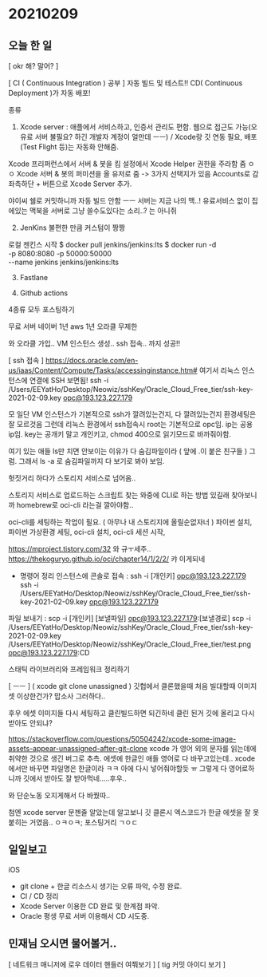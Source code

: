 # 20210209
## 오늘 한 일
[ okr 해? 말어? ]

[ CI ( Continuous Integration ) 공부 ]
자동 빌드 및 테스트!!
CD( Continuous Deployment )가 자동 배포!

종류
1. Xcode server : 애플에서 서비스하고, 인증서 관리도 편함. 웹으로 접근도 가능(오 유료 서버 불필요? 하긴 개발자 계정이 얼만데 ㅡㅡ) / Xcode랑 깃 연동 필요, 배포(Test Flight 등)는 자동화 안해줌.

Xcode 프리퍼런스에서 서버 & 봇을 킴
설정에서 Xcode Helper 권한을 주라함 줌 ㅇㅇ
Xcode 서버 & 봇의 퍼미션을 올 유저로 줌 -> 3가지 선택지가 있음
Accounts로 감
좌측하단 + 버튼으로 Xcode Server 추가.

야이씨 쉘로 커밋하니까 자동 빌드 안함 ㅡㅡ
서버는 지금 나의 맥..! 유료서비스 없이 집에있는 맥북을 서버로 그냥 쓸수도있다는 소리..? 는 아니쥐

2. JenKins
불편한 만큼 커스텀이 짱짱

로컬 젠킨스 시작
$ docker pull jenkins/jenkins:lts
$ docker run -d \
    -p 8080:8080 -p 50000:50000 \
    --name jenkins jenkins/jenkins:lts


3. Fastlane

4. Github actions

4종류 모두 포스팅하기


무료 서버
네이버 1년
aws 1년
오라클 무제한 


와 오라클 가입..
VM 인스턴스 생성..
ssh 접속.. 까지 성공!!

[ ssh 접속 ]
https://docs.oracle.com/en-us/iaas/Content/Compute/Tasks/accessinginstance.htm# 여기서 리눅스 인스턴스에 연결에 SSH 보면됨!
ssh -i /Users/EEYatHo/Desktop/Neowiz/sshKey/Oracle_Cloud_Free_tier/ssh-key-2021-02-09.key opc@193.123.227.179

모 일단 VM 인스턴스가 기본적으로 ssh가 깔려있는건지, 다 깔려있는건지 환경세팅은 잘 모르것음
그런데 리눅스 환경에서 ssh접속시 root는 기본적으로 opc임.
ip는 공용 ip임.
key는 공개키 말고 개인키고,
chmod 400으로 읽기모드로 바까줘야함.

여기 있는 애들 ls만 치면 안보이는 이유가 다 숨김파일이라 ( 앞에 .이 붙은 친구들 ) 그럼.
그래서 ls -a 로 숨김파일까지 다 보기로 봐야 보임.

헛짓거리 하다가
스토리지 서비스로 넘어옴..

스토리지 서비스로 업로드하는 스크립트 찾는 와중에
CLI로 하는 방법 있길래 찾아보니까 homebrew로 oci-cli 라는걸 깔아야함..

oci-cli를 세팅하는 작업이 필요. ( 아무나 내 스토리지에 올릴순없자너 )
파이썬 설치,
파이썬 가상환경 세팅,
oci-cli 설치,
oci-cli 세션 시작,

https://mproject.tistory.com/32 와 규ㅜ세주..
https://thekoguryo.github.io/oci/chapter14/1/2/2/ 캬 이게되네


- 명령어 정리
인스턴스에 콘솔로 접속 : 
ssh -i [개인키] opc@193.123.227.179
ssh -i /Users/EEYatHo/Desktop/Neowiz/sshKey/Oracle_Cloud_Free_tier/ssh-key-2021-02-09.key opc@193.123.227.179

파일 보내기 : 
scp -i [개인키] [보낼파일] opc@193.123.227.179:[보낼경로]
scp -i /Users/EEYatHo/Desktop/Neowiz/sshKey/Oracle_Cloud_Free_tier/ssh-key-2021-02-09.key /Users/EEYatHo/Desktop/Neowiz/sshKey/Oracle_Cloud_Free_tier/test.png opc@193.123.227.179:CD






스태틱 라이브러리와 프레임워크 정리하기


[ ㅡㅡ ]
( xcode git clone unassigned )
깃헙에서 클론했을때 처음 빌대할때 이미지셋 이상한건가?
맙소사 그러하다..

후우 에셋 이미지들 다시 세팅하고 클린빌드하면 되긴하네
클린 된거 깃에 올리고 다시 받아도 안되냐?

https://stackoverflow.com/questions/50504242/xcode-some-image-assets-appear-unassigned-after-git-clone
xcode 가 영어 외의 문자를 읽는데에 취약한 것으로 생긴 버그로 추측.
에셋에 한글인 애들 영어로 다 바꾸고있는데..
xcode에서만 바꾸면 파일명은 한글이라 ㅋㅋ 아에 다시 넣어줘야할듯 ㅠ
그렇게 다 영어로하니까 깃에서 받아도 잘 받아먹네.....후우..

와 단순노동 오지게해서 다 바꿨따..

첨엔 xcode server 문젠줄 알았는데 알고보니 깃 클론시 엑스코드가 한글 에셋을 잘 못붙히는 거였음.. ㅇㅋㅇㅋ; 포스팅거리 ㄱㅇㄷ


## 일일보고
iOS
- git clone + 한글 리소스시 생기는 오류 파악, 수정 완료.
- CI / CD 정리
- Xcode Server 이용한 CD 완료 및 한계점 파악.
- Oracle 평생 무료 서버 이용해서 CD 시도중.

## 민재님 오시면 물어볼거..
[ 네트워크 매니저에 로우 데이터 핸들러 여쭤보기 ]
[ tig 커밋 아이디 보기 ]
